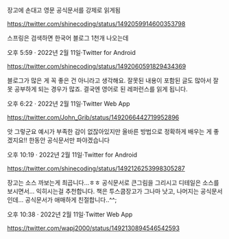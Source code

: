 장고에 손대고 영문 공식문서를 강제로 읽게됨

https://twitter.com/shinecoding/status/1492059914600353798

스프링은 검색하면 한국어 블로그 1천개 나오는데

오후 5:59 · 2022년 2월 11일·Twitter for Android

https://twitter.com/shinecoding/status/1492060591829434369

블로그가 많은 게 꼭 좋은 건 아니라고 생각해요. 잘못된 내용이 포함된 글도 많아서 잘못 공부하게 되는 경우가 많죠. 결국엔 영어로 된 레퍼런스를 읽게 됩니다.

오후 6:22 · 2022년 2월 11일·Twitter Web App

https://twitter.com/John_Grib/status/1492066442719952896

앗 그렇군요 예시가 부족한 감이 없잖아있지만 올바른 방법으로 정확하게 배우는 게 좋겠지요!! 한동안 공식문서만 파야겠습니다

오후 10:19 · 2022년 2월 11일·Twitter for Android

https://twitter.com/shinecoding/status/1492126253998305287

장고는 소스 까보는게 최곱니다...ㅎㅎ 
공식문서로 큰그림을 그리시고 디테일은 소스를 보시면서... 
익히시는걸 추천합니다. 
책은 투스쿱장고가 그나마 낫고, 나머지는 공식문서인데...
공식문서가 애매하게 친절합니다..^^;

오후 10:38 · 2022년 2월 11일·Twitter Web App

https://twitter.com/wapj2000/status/1492130894546542593






